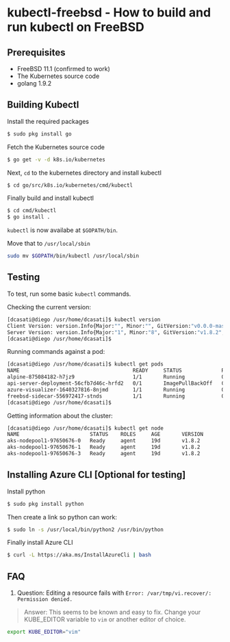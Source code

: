 # kubectl-freebsd - How to build and run kubectl on FreeBSD

## Prerequisites
* FreeBSD 11.1 (confirmed to work)
* The Kubernetes source code
* golang 1.9.2

## Building Kubectl
Install the required packages

```bash
$ sudo pkg install go
```

Fetch the Kubernetes source code

```bash
$ go get -v -d k8s.io/kubernetes
```

Next, `cd` to the kubernetes directory and install kubectl
```bash
$ cd go/src/k8s.io/kubernetes/cmd/kubectl
```

Finally build and install kubectl

```bash
$ cd cmd/kubectl
$ go install .
```
`kubectl` is now availabe at `$GOPATH/bin`.

Move that to `/usr/local/sbin`

```bash
sudo mv $GOPATH/bin/kubectl /usr/local/sbin
```
## Testing

To test, run some basic `kubectl` commands.

Checking the current version:

```bash
[dcasati@diego /usr/home/dcasati]$ kubectl version
Client Version: version.Info{Major:"", Minor:"", GitVersion:"v0.0.0-master+$Format:%h$", GitCommit:"$Format:%H$", GitTreeState:"", BuildDate:"1970-01-01T00:00:00Z", GoVersion:"go1.9.2", Compiler:"gc", Platform:"freebsd/amd64"}
Server Version: version.Info{Major:"1", Minor:"8", GitVersion:"v1.8.2", GitCommit:"bdaeafa71f6c7c04636251031f93464384d54963", GitTreeState:"clean", BuildDate:"2017-10-24T19:38:10Z", GoVersion:"go1.8.3", Compiler:"gc", Platform:"linux/amd64"}
[dcasati@diego /usr/home/dcasati]$
```

Running commands against a pod:

```bash
[dcasati@diego /usr/home/dcasati]$ kubectl get pods
NAME                                     READY     STATUS             RESTARTS   AGE
alpine-875084182-h7jz9                   1/1       Running            0          19d
api-server-deployment-56cfb7d46c-hrfd2   0/1       ImagePullBackOff   0          5d
azure-visualizer-1640327816-8njmd        1/1       Running            0          19d
freebsd-sidecar-556972417-stnds          1/1       Running            0          19d
[dcasati@diego /usr/home/dcasati]$
```
Getting information about the cluster:

```bash
[dcasati@diego /usr/home/dcasati]$ kubectl get node
NAME                       STATUS    ROLES     AGE       VERSION
aks-nodepool1-97650676-0   Ready     agent     19d       v1.8.2
aks-nodepool1-97650676-1   Ready     agent     19d       v1.8.2
aks-nodepool1-97650676-3   Ready     agent     19d       v1.8.2
```

## Installing Azure CLI [Optional for testing]

Install python

```bash
$ sudo pkg install python
```

Then create a link so python can work:
```bash
$ sudo ln -s /usr/local/bin/python2 /usr/bin/python
```
Finally install Azure CLI

```bash
$ curl -L https://aka.ms/InstallAzureCli | bash
```

## FAQ

1. Question: Editing a resource fails with `Error: /var/tmp/vi.recover/: Permission denied.`
> Answer: This seems to be known and easy to fix. Change your KUBE_EDITOR variable to `vim` or another 
editor of choice.

```bash
export KUBE_EDITOR="vim"
```
